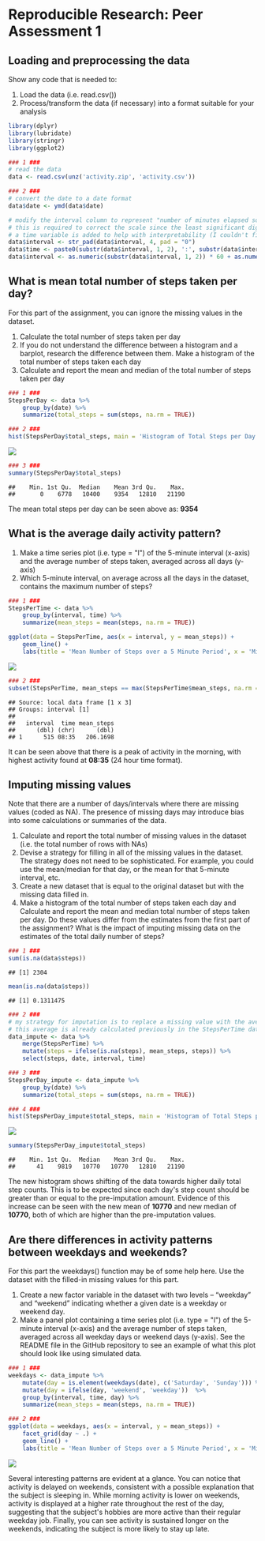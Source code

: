 # Reproducible Research: Peer Assessment 1

## Loading and preprocessing the data
Show any code that is needed to:  
  
1. Load the data (i.e. read.csv())  
2. Process/transform the data (if necessary) into a format suitable for your analysis  

```r
library(dplyr)
library(lubridate)
library(stringr)
library(ggplot2)

### 1 ###
# read the data
data <- read.csv(unz('activity.zip', 'activity.csv'))

### 2 ###
# convert the date to a date format
data$date <- ymd(data$date)

# modify the interval column to represent "number of minutes elapsed so far today"
# this is required to correct the scale since the least significant digits range 0-59 instead of 0-99
# a time variable is added to help with interpretability (I couldn't figure out a good way to use it directly)
data$interval <- str_pad(data$interval, 4, pad = "0")
data$time <- paste0(substr(data$interval, 1, 2), ':', substr(data$interval, 3, 4))
data$interval <- as.numeric(substr(data$interval, 1, 2)) * 60 + as.numeric(substr(data$interval, 3, 4))
```


## What is mean total number of steps taken per day?
For this part of the assignment, you can ignore the missing values in the dataset.  
  
1. Calculate the total number of steps taken per day  
2. If you do not understand the difference between a histogram and a barplot, research the difference between them. Make a histogram of the total number of steps taken each day  
3. Calculate and report the mean and median of the total number of steps taken per day  

```r
### 1 ###
StepsPerDay <- data %>%
    group_by(date) %>%
    summarize(total_steps = sum(steps, na.rm = TRUE))

### 2 ###
hist(StepsPerDay$total_steps, main = 'Histogram of Total Steps per Day', xlab = 'Total Steps')
```

![](PA1_template_files/figure-html/unnamed-chunk-2-1.png)<!-- -->

```r
### 3 ###
summary(StepsPerDay$total_steps)
```

```
##    Min. 1st Qu.  Median    Mean 3rd Qu.    Max. 
##       0    6778   10400    9354   12810   21190
```
The mean total steps per day can be seen above as: **9354**


## What is the average daily activity pattern?
1. Make a time series plot (i.e. type = "l") of the 5-minute interval (x-axis) and the average number of steps taken, averaged across all days (y-axis)  
2. Which 5-minute interval, on average across all the days in the dataset, contains the maximum number of steps?  

```r
### 1 ###
StepsPerTime <- data %>%
    group_by(interval, time) %>%
    summarize(mean_steps = mean(steps, na.rm = TRUE))

ggplot(data = StepsPerTime, aes(x = interval, y = mean_steps)) +
    geom_line() +
    labs(title = 'Mean Number of Steps over a 5 Minute Period', x = 'Minutes into Day', y = 'Mean Number of Steps')
```

![](PA1_template_files/figure-html/unnamed-chunk-3-1.png)<!-- -->

```r
### 2 ###
subset(StepsPerTime, mean_steps == max(StepsPerTime$mean_steps, na.rm = TRUE))
```

```
## Source: local data frame [1 x 3]
## Groups: interval [1]
## 
##   interval  time mean_steps
##      (dbl) (chr)      (dbl)
## 1      515 08:35   206.1698
```
It can be seen above that there is a peak of activity in the morning, with highest activity found at **08:35** (24 hour time format).

## Imputing missing values
Note that there are a number of days/intervals where there are missing values (coded as NA). The presence of missing days may introduce bias into some calculations or summaries of the data.  
  
1. Calculate and report the total number of missing values in the dataset (i.e. the total number of rows with NAs)  
2. Devise a strategy for filling in all of the missing values in the dataset. The strategy does not need to be sophisticated. For example, you could use the mean/median for that day, or the mean for that 5-minute interval, etc.  
3. Create a new dataset that is equal to the original dataset but with the missing data filled in.  
4. Make a histogram of the total number of steps taken each day and Calculate and report the mean and median total number of steps taken per day. Do these values differ from the estimates from the first part of the assignment? What is the impact of imputing missing data on the estimates of the total daily number of steps?  


```r
### 1 ###
sum(is.na(data$steps))
```

```
## [1] 2304
```

```r
mean(is.na(data$steps))
```

```
## [1] 0.1311475
```

```r
### 2 ###
# my strategy for imputation is to replace a missing value with the average from that interval
# this average is already calculated previously in the StepsPerTime data frame
data_impute <- data %>%
    merge(StepsPerTime) %>%
    mutate(steps = ifelse(is.na(steps), mean_steps, steps)) %>%
    select(steps, date, interval, time)

### 3 ###
StepsPerDay_impute <- data_impute %>%
    group_by(date) %>%
    summarize(total_steps = sum(steps, na.rm = TRUE))

### 4 ###
hist(StepsPerDay_impute$total_steps, main = 'Histogram of Total Steps per Day', xlab = 'Total Steps')
```

![](PA1_template_files/figure-html/unnamed-chunk-4-1.png)<!-- -->

```r
summary(StepsPerDay_impute$total_steps)
```

```
##    Min. 1st Qu.  Median    Mean 3rd Qu.    Max. 
##      41    9819   10770   10770   12810   21190
```

The new histogram shows shifting of the data towards higher daily total step counts. This is to be expected since each day's step count should be greater than or equal to the pre-imputation amount. Evidence of this increase can be seen with the new mean of **10770** and new median of **10770**, both of which are higher than the pre-imputation values.

## Are there differences in activity patterns between weekdays and weekends?
For this part the weekdays() function may be of some help here. Use the dataset with the filled-in missing values for this part.  
  
1. Create a new factor variable in the dataset with two levels – “weekday” and “weekend” indicating whether a given date is a weekday or weekend day.  
2. Make a panel plot containing a time series plot (i.e. type = "l") of the 5-minute interval (x-axis) and the average number of steps taken, averaged across all weekday days or weekend days (y-axis). See the README file in the GitHub repository to see an example of what this plot should look like using simulated data.  

```r
### 1 ###
weekdays <- data_impute %>%
    mutate(day = is.element(weekdays(date), c('Saturday', 'Sunday'))) %>%
    mutate(day = ifelse(day, 'weekend', 'weekday'))  %>%
    group_by(interval, time, day) %>%
    summarize(mean_steps = mean(steps, na.rm = TRUE))

### 2 ###
ggplot(data = weekdays, aes(x = interval, y = mean_steps)) +
    facet_grid(day ~ .) +
    geom_line() + 
    labs(title = 'Mean Number of Steps over a 5 Minute Period', x = 'Minutes into Day', y = 'Mean Number of Steps')
```

![](PA1_template_files/figure-html/unnamed-chunk-5-1.png)<!-- -->
  
Several interesting patterns are evident at a glance. You can notice that activity is delayed on weekends, consistent with a possible explanation that the subject is sleeping in. While morning activity is lower on weekends, activity is displayed at a higher rate throughout the rest of the day, suggesting that the subject's hobbies are more active than their regular weekday job. Finally, you can see activity is sustained longer on the weekends, indicating the subject is more likely to stay up late.
